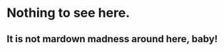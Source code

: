 Nothing to see here.
====================

It is not mardown madness around here, baby!
--------------------------------------------
